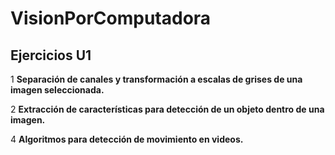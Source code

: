 # VisionPorComputadora

## **Ejercicios U1**
1   **Separación de canales y transformación a escalas de grises de una imagen seleccionada.**

2   **Extracción de características para detección de un objeto dentro de una imagen.**

4   **Algoritmos para detección de movimiento en videos.**
